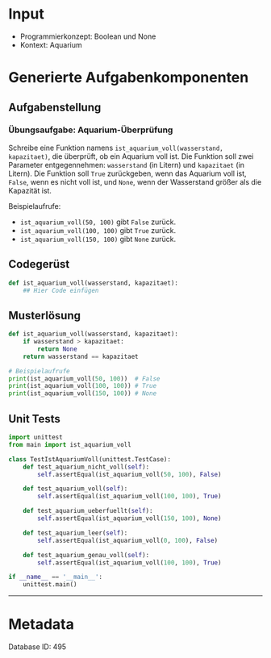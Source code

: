# Input
- Programmierkonzept: Boolean und None
- Kontext: Aquarium

# Generierte Aufgabenkomponenten
## Aufgabenstellung
### Übungsaufgabe: Aquarium-Überprüfung

Schreibe eine Funktion namens `ist_aquarium_voll(wasserstand, kapazitaet)`, die überprüft, ob ein Aquarium voll ist. Die Funktion soll zwei Parameter entgegennehmen: `wasserstand` (in Litern) und `kapazitaet` (in Litern). Die Funktion soll `True` zurückgeben, wenn das Aquarium voll ist, `False`, wenn es nicht voll ist, und `None`, wenn der Wasserstand größer als die Kapazität ist.

Beispielaufrufe:
- `ist_aquarium_voll(50, 100)` gibt `False` zurück.
- `ist_aquarium_voll(100, 100)` gibt `True` zurück.
- `ist_aquarium_voll(150, 100)` gibt `None` zurück.

## Codegerüst
```python
def ist_aquarium_voll(wasserstand, kapazitaet):
    ## Hier Code einfügen
```

## Musterlösung
```python
def ist_aquarium_voll(wasserstand, kapazitaet):
    if wasserstand > kapazitaet:
        return None
    return wasserstand == kapazitaet

# Beispielaufrufe
print(ist_aquarium_voll(50, 100))  # False
print(ist_aquarium_voll(100, 100)) # True
print(ist_aquarium_voll(150, 100)) # None
```

## Unit Tests
```python
import unittest
from main import ist_aquarium_voll

class TestIstAquariumVoll(unittest.TestCase):
    def test_aquarium_nicht_voll(self):
        self.assertEqual(ist_aquarium_voll(50, 100), False)

    def test_aquarium_voll(self):
        self.assertEqual(ist_aquarium_voll(100, 100), True)

    def test_aquarium_ueberfuellt(self):
        self.assertEqual(ist_aquarium_voll(150, 100), None)

    def test_aquarium_leer(self):
        self.assertEqual(ist_aquarium_voll(0, 100), False)

    def test_aquarium_genau_voll(self):
        self.assertEqual(ist_aquarium_voll(100, 100), True)

if __name__ == '__main__':
    unittest.main()
```
___
# Metadata
Database ID: 495
